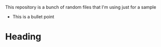 This repository is a bunch of random files that I'm using just for a sample

- This is a bullet point

# Heading
